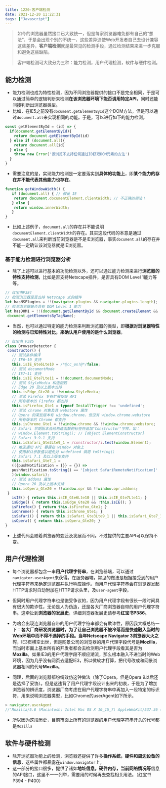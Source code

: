 ```yaml
---
title: 1220-客户端检测
date: 2021-12-20 11:22:31
tags: ["Javascript"]
---
```


> 如今的浏览器虽然接口已大致统一，但是每家浏览器难免都有自己的“想法”，于是会出现个别的不统一，这些差异迫使Web开发者自己去设计兼容这些差异，**客户端检测**就是最常见的检测手段，通过检测结果来进一步克服和避免这些缺陷。
>
> 客户端检测可大致分为三种：能力检测，用户代理检测，软件与硬件检测。

## 能力检测

* 能力检测也成为特性检测，因为不同浏览器提供的接口不是完全相同，于是可以通过简单的逻辑判断来检测**在该浏览器环境下能否调用特定API**，同时还能间接判断出浏览器类型。
* 比如，在IE5之前没有`document.getElementById`这个DOM方法，但是可以通过`document.all`来实现相同的功能。于是，可以进行如下的能力检测。

```js
const getElementById = (id) => {
  if(document.getElementById){
    return document.getElementById(id)
  } else if (document.all){
    return document.all[id]
  } else {
    throw new Error('该浏览不支持任何通过ID获取DOM元素的方法')
  }
}
```

* 需要注意的是，实现能力检测是一定要落实到**具体的功能上**，即**某个能力的存在并不能代表其他能力也存在**。

```js
function getWindowWidth() { 
   if (document.all) { // 假设 IE 
   	return document.documentElement.clientWidth; // 不正确的用法！
   } else { 
   	return window.innerWidth; 
   } 
}
```

* 比如上述例子，`document.all`的存在并不能说明`documentElement.clientWidth`的存在。其实这段代码的本意是通过`document.all`来判断当前浏览器是不是IE浏览器，事实`document.all`的存在并不能一定确认该浏览器就是IE浏览器。



### 基于能力检测进行浏览器分析

* 除了上述可以进行基本的功能检测以外，还可以通过能力检测来进行**浏览器的特性支持检测**，比如是否支持Netscape插件，是否具有DOM Level 1能力等等。

```js
// 红宝书P384
// 检测浏览器是否支持 Netscape 式的插件
let hasNSPlugins = !!(navigator.plugins && navigator.plugins.length); 
// 检测浏览器是否具有 DOM Level 1 能力
let hasDOM1 = !!(document.getElementById && document.createElement && 
 document.getElementsByTagName);
```

* 当然，也可以通过特定的能力检测来判断浏览器的类型，即**根据对浏览器特性的检测与已知特性对比，来确认用户使用的是什么浏览器**。

```js
// 红宝书 P385
class BrowserDetector { 
 constructor() { 
   // 测试条件编译
   // IE6~10 支持
   this.isIE_Gte6Lte10 = /*@cc_on!@*/false; 
   // 测试 documentMode 
   // IE7~11 支持
   this.isIE_Gte7Lte11 = !!document.documentMode; 
   // 测试 StyleMedia 构造函数
   // Edge 20 及以上版本支持
   this.isEdge_Gte20 = !!window.StyleMedia; 
   // 测试 Firefox 专有扩展安装 API 
   // 所有版本的 Firefox 都支持
   this.isFirefox_Gte1 = typeof InstallTrigger !== 'undefined'; 
   // 测试 chrome 对象及其 webstore 属性
   // Opera 的某些版本有 window.chrome，但没有 window.chrome.webstore 
   // 所有版本的 Chrome 都支持
   this.isChrome_Gte1 = !!window.chrome && !!window.chrome.webstore; 
   // Safari 早期版本会给构造函数的标签符追加"Constructor"字样，如：
   // window.Element.toString(); // [object ElementConstructor] 
   // Safari 3~9.1 支持
   this.isSafari_Gte3Lte9_1 = /constructor/i.test(window.Element); 
   // 推送通知 API 暴露在 window 对象上
   // 使用默认参数值以避免对 undefined 调用 toString() 
   // Safari 7.1 及以上版本支持
   this.isSafari_Gte7_1 = 
   (({pushNotification = {}} = {}) => 
   pushNotification.toString() == '[object SafariRemoteNotification]' 
   )(window.safari); 
   // 测试 addons 属性
   // Opera 20 及以上版本支持
   this.isOpera_Gte20 = !!window.opr && !!window.opr.addons; 
 } 
   isIE() { return this.isIE_Gte6Lte10 || this.isIE_Gte7Lte11; } 
   isEdge() { return this.isEdge_Gte20 && !this.isIE(); } 
   isFirefox() { return this.isFirefox_Gte1; } 
   isChrome() { return this.isChrome_Gte1; } 
   isSafari() { return this.isSafari_Gte3Lte9_1 || this.isSafari_Gte7_1; } 
   isOpera() { return this.isOpera_Gte20; } 
} 

```

* 上述代码会随着浏览器的变迁及发展而不同，不过提供的主要API可以保持不变。



## 用户代理检测

* 每个浏览器都包含一串**用户代理字符串**，在浏览器端，可以通过`navigator.userAgent`来获得。在服务器端，常见的做法是根据接受到的用户代理字符串来确定浏览器并执行响应操作。而用户代理字符串会在浏览器发起HTTP请求时自动附加在HTTP请求头里，及`user-agent`字段。

* 但同时用户代理字符串也是饱受争议的，因为用户代理字段有很长一段时间具有很大的欺诈性，无论是人为伪造，还是各大厂商浏览器自带的用户代理字符串。这牵扯到**浏览器的发展史**，详细浏览器发展史请参考**红宝书P386**。
* 为啥会出现连浏览器自带的用户代理字符串都会有欺诈性，原因我大概总结一下：**各大厂商研发浏览器时，为了让自己浏览器不被冷落而是快速融入当时的Web环境中而不得不选择的手段。**当年**Netscape Navigator 3浏览器大火之时**，IE3页横空出世，但是网景公司的浏览器的用户代理字段代号是**Mozilla**，而当时市面上基本所有的开发者都会去检测用户代理字段看其是否为**Mozilla**，如果IE3的用户代理字段不顺应潮流，那么根本融入不进当时的Web环境，因为几乎没有网页去适配IE3，所以微软才打算，把代号改成和网景浏览器相同的代号**Mozilla**。
* 同理，后面的浏览器都纷纷效仿这钟做法（除了Opera，但是Opera 9以后还是选择了妥协）。但是这违背了用户代理字段设计出来的初衷，于是为了增加浏览器的辨识度，浏览器厂商考虑在用户代理字符串中再加入一段特定的标识符，用来说明浏览器类型，比如Chrome的userAgent如下所示。

```js
> navigator.userAgent
//'Mozilla/5.0 (Macintosh; Intel Mac OS X 10_15_7) AppleWebKit/537.36 (KHTML, like Gecko) Chrome/96.0.4664.110 Safari/537.36'
```

* 所以因为这段历史，目前市面上所有的浏览器的用户代理字符串开头的代号都是`Mozilla`



## 软件与硬件检测

* 除开浏览器功能上的检测，浏览器还提供了许多**操作系统，硬件和周边设备的信息**，这些属性都暴露在`window.navigator`上。
* 这一部分的接口很多，提供了诸如**地址信息，硬件内存，当前网络情况等**信息的API接口，这里不一一列举，需要用的时候再去查找相关用法。（红宝书P394 - P400）

